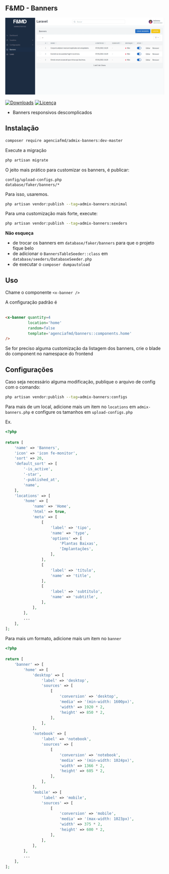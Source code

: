 ## F&MD - Banners

![Área Administrativa](https://github.com/agenciafmd/admix-banners/raw/master/docs/screenshot.png "Área Administrativa")

[![Downloads](https://img.shields.io/packagist/dt/agenciafmd/admix-banners.svg?style=flat-square)](https://packagist.org/packages/agenciafmd/admix-banners)
[![Licença](https://img.shields.io/badge/license-MIT-brightgreen.svg?style=flat-square)](LICENSE.md)

- Banners responsivos descomplicados

## Instalação

```bash
composer require agenciafmd/admix-banners:dev-master
```

Execute a migração

```bash
php artisan migrate
```

O jeito mais prático para customizar os banners, é publicar: 

```
config/upload-configs.php
database/faker/banners/*
```

Para isso, usaremos.

```bash
php artisan vendor:publish --tag=admix-banners:minimal
```

Para uma customização mais forte, execute:

```bash
php artisan vendor:publish --tag=admix-banners:seeders
```

**Não esqueça**

- de trocar os banners em `database/faker/banners` para que o projeto fique belo
- de adicionar o `BannersTableSeeder::class` em `database/seeders/DatabaseSeeder.php`
- de executar o `composer dumpautoload`

## Uso

Chame o componente `<x-banner />`

A configuração padrão é

```html

<x-banner quantity=4
          location='home'
          random=false
          template='agenciafmd/banners::components.home'
/>
```

Se for preciso alguma customização da listagem dos banners, crie o blade do component no namespace do frontend

## Configurações

Caso seja necessário alguma modificação, publique o arquivo de config com o comando:

```bash
php artisan vendor:publish --tag=admix-banners:configs
```

Para mais de um local, adicione mais um item no `locations` em `admix-banners.php` e configure os tamanhos
em `upload-configs.php`

Ex.

```php
<?php

return [
    'name' => 'Banners',
    'icon' => 'icon fe-monitor',
    'sort' => 20,
    'default_sort' => [
        '-is_active',
        '-star',
        '-published_at',
        'name',
    ],
    'locations' => [
        'home' => [
            'name' => 'Home',
            'html' => true,
            'meta' => [
                [
                    'label' => 'tipo',
                    'name' => 'type',
                    'options' => [
                        'Plantas Baixas',
                        'Implantações',
                    ],
                ],
                [
                    'label' => 'título',
                    'name' => 'title',
                ],
                [
                    'label' => 'subtítulo',
                    'name' => 'subtitle',
                ],
            ],
        ],
        ...
    ],
];
```

Para mais um formato, adicione mais um item no `banner`

```php
<?php

return [
    'banner' => [
        'home' => [
            'desktop' => [
                'label' => 'desktop',
                'sources' => [
                    [
                        'conversion' => 'desktop',
                        'media' => '(min-width: 1600px)',
                        'width' => 1920 * 2,
                        'height' => 850 * 2,
                    ],
                ],
            ],
            'notebook' => [
                'label' => 'notebook',
                'sources' => [
                    [
                        'conversion' => 'notebook',
                        'media' => '(min-width: 1024px)',
                        'width' => 1366 * 2,
                        'height' => 605 * 2,
                    ],
                ],
            ],
            'mobile' => [
                'label' => 'mobile',
                'sources' => [
                    [
                        'conversion' => 'mobile',
                        'media' => '(max-width: 1023px)',
                        'width' => 375 * 2,
                        'height' => 600 * 2,
                    ],
                ],
            ],
        ],
        ...
    ],
];
```
